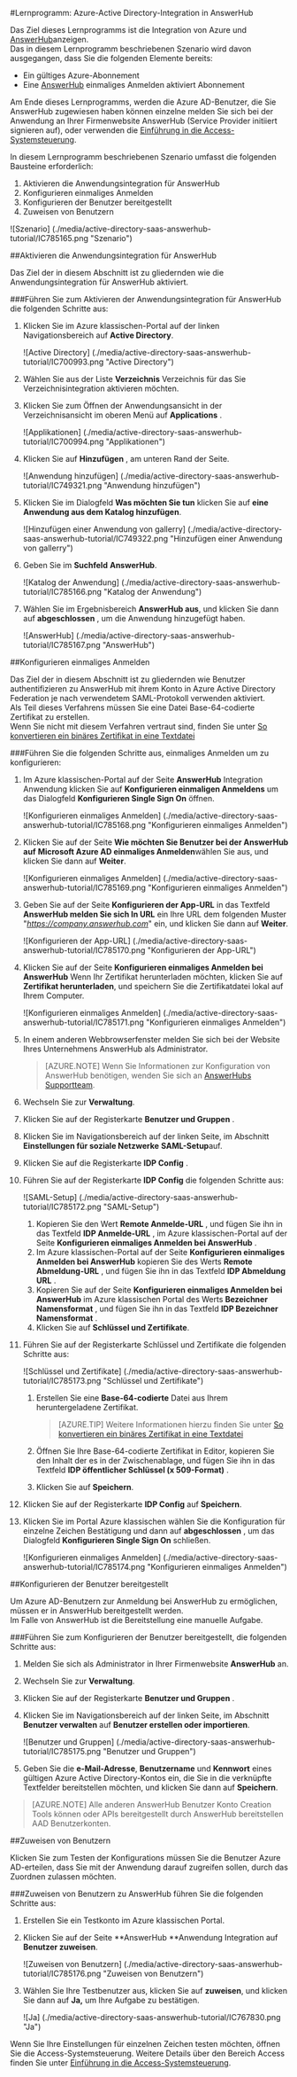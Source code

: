<properties 
    pageTitle="Lernprogramm: Azure-Active Directory-Integration in AnswerHub | Microsoft Azure" 
    description="Informationen Sie zur Verwendung von AnswerHub mit Azure Active Directory einmaliges Anmelden, automatisierte Bereitstellung und mehr aktivieren!" 
    services="active-directory" 
    authors="jeevansd"  
    documentationCenter="na" 
    manager="femila"/>
<tags 
    ms.service="active-directory" 
    ms.devlang="na" 
    ms.topic="article" 
    ms.tgt_pltfrm="na" 
    ms.workload="identity" 
    ms.date="10/10/2016" 
    ms.author="jeedes" />

#<a name="tutorial-azure-active-directory-integration-with-answerhub"></a>Lernprogramm: Azure-Active Directory-Integration in AnswerHub

Das Ziel dieses Lernprogramms ist die Integration von Azure und [AnswerHub](http://www.dzonesoftware.com/products/answerhub-question-answer-software)anzeigen.  
Das in diesem Lernprogramm beschriebenen Szenario wird davon ausgegangen, dass Sie die folgenden Elemente bereits:

-   Ein gültiges Azure-Abonnement
-   Eine [AnswerHub](http://www.dzonesoftware.com/products/answerhub-question-answer-software) einmaliges Anmelden aktiviert Abonnement

Am Ende dieses Lernprogramms, werden die Azure AD-Benutzer, die Sie AnswerHub zugewiesen haben können einzelne melden Sie sich bei der Anwendung an Ihrer Firmenwebsite AnswerHub (Service Provider initiiert signieren auf), oder verwenden die [Einführung in die Access-Systemsteuerung](active-directory-saas-access-panel-introduction.md).

In diesem Lernprogramm beschriebenen Szenario umfasst die folgenden Bausteine erforderlich:

1.  Aktivieren die Anwendungsintegration für AnswerHub
2.  Konfigurieren einmaliges Anmelden
3.  Konfigurieren der Benutzer bereitgestellt
4.  Zuweisen von Benutzern

![Szenario] (./media/active-directory-saas-answerhub-tutorial/IC785165.png "Szenario")

##<a name="enabling-the-application-integration-for-answerhub"></a>Aktivieren die Anwendungsintegration für AnswerHub

Das Ziel der in diesem Abschnitt ist zu gliedernden wie die Anwendungsintegration für AnswerHub aktiviert.

###<a name="to-enable-the-application-integration-for-answerhub-perform-the-following-steps"></a>Führen Sie zum Aktivieren der Anwendungsintegration für AnswerHub die folgenden Schritte aus:

1.  Klicken Sie im Azure klassischen-Portal auf der linken Navigationsbereich auf **Active Directory**.

    ![Active Directory] (./media/active-directory-saas-answerhub-tutorial/IC700993.png "Active Directory")

2.  Wählen Sie aus der Liste **Verzeichnis** Verzeichnis für das Sie Verzeichnisintegration aktivieren möchten.

3.  Klicken Sie zum Öffnen der Anwendungsansicht in der Verzeichnisansicht im oberen Menü auf **Applications** .

    ![Applikationen] (./media/active-directory-saas-answerhub-tutorial/IC700994.png "Applikationen")

4.  Klicken Sie auf **Hinzufügen** , am unteren Rand der Seite.

    ![Anwendung hinzufügen] (./media/active-directory-saas-answerhub-tutorial/IC749321.png "Anwendung hinzufügen")

5.  Klicken Sie im Dialogfeld **Was möchten Sie tun** klicken Sie auf **eine Anwendung aus dem Katalog hinzufügen**.

    ![Hinzufügen einer Anwendung von gallerry] (./media/active-directory-saas-answerhub-tutorial/IC749322.png "Hinzufügen einer Anwendung von gallerry")

6.  Geben Sie im **Suchfeld** **AnswerHub**.

    ![Katalog der Anwendung] (./media/active-directory-saas-answerhub-tutorial/IC785166.png "Katalog der Anwendung")

7.  Wählen Sie im Ergebnisbereich **AnswerHub aus**, und klicken Sie dann auf **abgeschlossen** , um die Anwendung hinzugefügt haben.

    ![AnswerHub] (./media/active-directory-saas-answerhub-tutorial/IC785167.png "AnswerHub")

##<a name="configuring-single-sign-on"></a>Konfigurieren einmaliges Anmelden

Das Ziel der in diesem Abschnitt ist zu gliedernden wie Benutzer authentifizieren zu AnswerHub mit ihrem Konto in Azure Active Directory Federation je nach verwendetem SAML-Protokoll verwenden aktiviert.  
Als Teil dieses Verfahrens müssen Sie eine Datei Base-64-codierte Zertifikat zu erstellen.  
Wenn Sie nicht mit diesem Verfahren vertraut sind, finden Sie unter [So konvertieren ein binäres Zertifikat in eine Textdatei](http://youtu.be/PlgrzUZ-Y1o)

###<a name="to-configure-single-sign-on-perform-the-following-steps"></a>Führen Sie die folgenden Schritte aus, einmaliges Anmelden um zu konfigurieren:

1.  Im Azure klassischen-Portal auf der Seite **AnswerHub** Integration Anwendung klicken Sie auf **Konfigurieren einmaligen Anmeldens** um das Dialogfeld **Konfigurieren Single Sign On** öffnen.

    ![Konfigurieren einmaliges Anmelden] (./media/active-directory-saas-answerhub-tutorial/IC785168.png "Konfigurieren einmaliges Anmelden")

2.  Klicken Sie auf der Seite **Wie möchten Sie Benutzer bei der AnswerHub auf** **Microsoft Azure AD einmaliges Anmelden**wählen Sie aus, und klicken Sie dann auf **Weiter**.

    ![Konfigurieren einmaliges Anmelden] (./media/active-directory-saas-answerhub-tutorial/IC785169.png "Konfigurieren einmaliges Anmelden")

3.  Geben Sie auf der Seite **Konfigurieren der App-URL** in das Textfeld **AnswerHub melden Sie sich In URL** ein Ihre URL dem folgenden Muster "*https://company.answerhub.com*" ein, und klicken Sie dann auf **Weiter**.

    ![Konfigurieren der App-URL] (./media/active-directory-saas-answerhub-tutorial/IC785170.png "Konfigurieren der App-URL")

4.  Klicken Sie auf der Seite **Konfigurieren einmaliges Anmelden bei AnswerHub** Wenn Ihr Zertifikat herunterladen möchten, klicken Sie auf **Zertifikat herunterladen**, und speichern Sie die Zertifikatdatei lokal auf Ihrem Computer.

    ![Konfigurieren einmaliges Anmelden] (./media/active-directory-saas-answerhub-tutorial/IC785171.png "Konfigurieren einmaliges Anmelden")

5.  In einem anderen Webbrowserfenster melden Sie sich bei der Website Ihres Unternehmens AnswerHub als Administrator.
    >[AZURE.NOTE] Wenn Sie Informationen zur Konfiguration von AnswerHub benötigen, wenden Sie sich an [AnswerHubs Supportteam](mailto:success@answerhub.com. ).








6.  Wechseln Sie zur **Verwaltung**.

7.  Klicken Sie auf der Registerkarte **Benutzer und Gruppen** .

8.  Klicken Sie im Navigationsbereich auf der linken Seite, im Abschnitt **Einstellungen für soziale Netzwerke** **SAML-Setup**auf.

9.  Klicken Sie auf die Registerkarte **IDP Config** .

10. Führen Sie auf der Registerkarte **IDP Config** die folgenden Schritte aus:

    ![SAML-Setup] (./media/active-directory-saas-answerhub-tutorial/IC785172.png "SAML-Setup")

    1.  Kopieren Sie den Wert **Remote Anmelde-URL** , und fügen Sie ihn in das Textfeld **IDP Anmelde-URL** , im Azure klassischen-Portal auf der Seite **Konfigurieren einmaliges Anmelden bei AnswerHub** .
    2.  Im Azure klassischen-Portal auf der Seite **Konfigurieren einmaliges Anmelden bei AnswerHub** kopieren Sie des Werts **Remote Abmeldung-URL** , und fügen Sie ihn in das Textfeld **IDP Abmeldung URL** .
    3.  Kopieren Sie auf der Seite **Konfigurieren einmaliges Anmelden bei AnswerHub** im Azure klassischen Portal des Werts **Bezeichner Namensformat** , und fügen Sie ihn in das Textfeld **IDP Bezeichner Namensformat** .
    4.  Klicken Sie auf **Schlüssel und Zertifikate**.

11. Führen Sie auf der Registerkarte Schlüssel und Zertifikate die folgenden Schritte aus:

    ![Schlüssel und Zertifikate] (./media/active-directory-saas-answerhub-tutorial/IC785173.png "Schlüssel und Zertifikate")

    1.  Erstellen Sie eine **Base-64-codierte** Datei aus Ihrem heruntergeladene Zertifikat.  

        >[AZURE.TIP] Weitere Informationen hierzu finden Sie unter [So konvertieren ein binäres Zertifikat in eine Textdatei](http://youtu.be/PlgrzUZ-Y1o)

    2.  Öffnen Sie Ihre Base-64-codierte Zertifikat in Editor, kopieren Sie den Inhalt der es in der Zwischenablage, und fügen Sie ihn in das Textfeld **IDP öffentlicher Schlüssel (x 509-Format)** .
    3.  Klicken Sie auf **Speichern**.

12. Klicken Sie auf der Registerkarte **IDP Config** auf **Speichern**.

13. Klicken Sie im Portal Azure klassischen wählen Sie die Konfiguration für einzelne Zeichen Bestätigung und dann auf **abgeschlossen** , um das Dialogfeld **Konfigurieren Single Sign On** schließen.

    ![Konfigurieren einmaliges Anmelden] (./media/active-directory-saas-answerhub-tutorial/IC785174.png "Konfigurieren einmaliges Anmelden")

##<a name="configuring-user-provisioning"></a>Konfigurieren der Benutzer bereitgestellt

Um Azure AD-Benutzern zur Anmeldung bei AnswerHub zu ermöglichen, müssen er in AnswerHub bereitgestellt werden.  
Im Falle von AnswerHub ist die Bereitstellung eine manuelle Aufgabe.

###<a name="to-configure-user-provisioning-perform-the-following-steps"></a>Führen Sie zum Konfigurieren der Benutzer bereitgestellt, die folgenden Schritte aus:

1.  Melden Sie sich als Administrator in Ihrer Firmenwebsite **AnswerHub** an.

2.  Wechseln Sie zur **Verwaltung**.

3.  Klicken Sie auf der Registerkarte **Benutzer und Gruppen** .

4.  Klicken Sie im Navigationsbereich auf der linken Seite, im Abschnitt **Benutzer verwalten** auf **Benutzer erstellen oder importieren**.

    ![Benutzer und Gruppen] (./media/active-directory-saas-answerhub-tutorial/IC785175.png "Benutzer und Gruppen")

5.  Geben Sie die **e-Mail-Adresse**, **Benutzername** und **Kennwort** eines gültigen Azure Active Directory-Kontos ein, die Sie in die verknüpfte Textfelder bereitstellen möchten, und klicken Sie dann auf **Speichern**.

>[AZURE.NOTE] Alle anderen AnswerHub Benutzer Konto Creation Tools können oder APIs bereitgestellt durch AnswerHub bereitstellen AAD Benutzerkonten.

##<a name="assigning-users"></a>Zuweisen von Benutzern

Klicken Sie zum Testen der Konfigurations müssen Sie die Benutzer Azure AD-erteilen, dass Sie mit der Anwendung darauf zugreifen sollen, durch das Zuordnen zulassen möchten.

###<a name="to-assign-users-to-answerhub-perform-the-following-steps"></a>Zuweisen von Benutzern zu AnswerHub führen Sie die folgenden Schritte aus:

1.  Erstellen Sie ein Testkonto im Azure klassischen Portal.

2.  Klicken Sie auf der Seite **AnswerHub **Anwendung Integration auf **Benutzer zuweisen**.

    ![Zuweisen von Benutzern] (./media/active-directory-saas-answerhub-tutorial/IC785176.png "Zuweisen von Benutzern")

3.  Wählen Sie Ihre Testbenutzer aus, klicken Sie auf **zuweisen**, und klicken Sie dann auf **Ja,** um Ihre Aufgabe zu bestätigen.

    ![Ja] (./media/active-directory-saas-answerhub-tutorial/IC767830.png "Ja")

Wenn Sie Ihre Einstellungen für einzelnen Zeichen testen möchten, öffnen Sie die Access-Systemsteuerung. Weitere Details über den Bereich Access finden Sie unter [Einführung in die Access-Systemsteuerung](active-directory-saas-access-panel-introduction.md).
